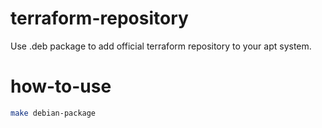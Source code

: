 # terraform-repository
Use .deb package to add official terraform repository to your apt system.

# how-to-use
```sh
make debian-package
```
